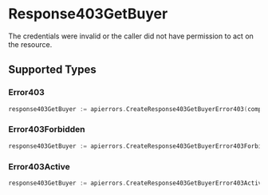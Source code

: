 # Response403GetBuyer

The credentials were invalid or the caller did not have permission to act on the resource.


## Supported Types

### Error403

```go
response403GetBuyer := apierrors.CreateResponse403GetBuyerError403(components.Error403{/* values here */})
```

### Error403Forbidden

```go
response403GetBuyer := apierrors.CreateResponse403GetBuyerError403Forbidden(components.Error403Forbidden{/* values here */})
```

### Error403Active

```go
response403GetBuyer := apierrors.CreateResponse403GetBuyerError403Active(components.Error403Active{/* values here */})
```

